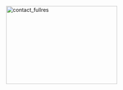 [<img src="http://brontosaurusrex.mooo.com/wp-content/uploads/2014/04/contact_fullres-300x211.jpg" alt="contact_fullres" width="300" height="211" class="alignleft size-medium wp-image-3141" />][1]

 [1]: http://shrani.si/f/3w/U3/2HOwUeta/contactfullresbigfile.png